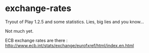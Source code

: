 exchange-rates
==============

Tryout of Play 1.2.5 and some statistics. Lies, big lies and you know...

Not much yet.

ECB exchange rates are there : http://www.ecb.int/stats/exchange/eurofxref/html/index.en.html